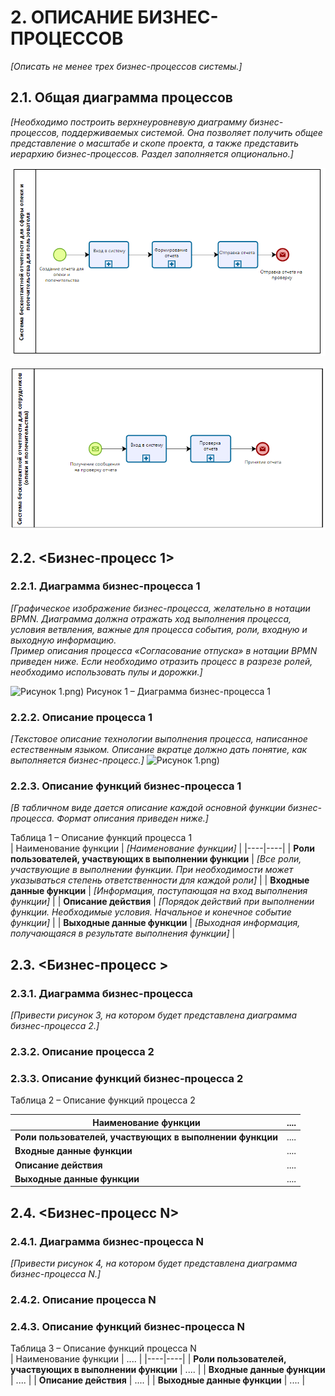 # 2.	ОПИСАНИЕ БИЗНЕС-ПРОЦЕССОВ
*[Описать не менее трех бизнес-процессов системы.]*

## 2.1.	Общая диаграмма процессов
*[Необходимо построить верхнеуровневую диаграмму бизнес-процессов, поддерживаемых системой. Она позволяет получить общее представление о масштабе и скопе проекта, а также представить иерархию бизнес-процессов. Раздел заполняется опционально.]*  

![Рисунок 1](./bpmn2.png)

![Рисунок 2](./bpmn1(2).png)




## 2.2.	<Бизнес-процесс 1>
### 2.2.1. Диаграмма бизнес-процесса 1 
*[Графическое изображение бизнес-процесса, желательно в нотации BPMN. Диаграмма должна отражать ход выполнения процесса, условия ветвления, важные для процесса события, роли, входную и выходную информацию.*  
*Пример описания процесса «Согласование отпуска» в нотации BPMN приведен ниже. Если необходимо отразить процесс в разрезе ролей, необходимо использовать пулы и дорожки.]*  


![Рисунок 1](./bpmn1.1).png)
Рисунок 1 – Диаграмма бизнес-процесса 1

### 2.2.2.	Описание процесса 1
*[Текстовое описание технологии выполнения процесса, написанное естественным языком. Описание вкратце должно дать понятие, как выполняется бизнес-процесс.]*
![Рисунок 1](./bpmn1.2).png)

### 2.2.3.	Описание функций бизнес-процесса 1
*[В табличном виде дается описание каждой основной функции бизнес-процесса.
Формат описания приведен ниже.]*  

Таблица 1 – Описание функций процесса 1  
| Наименование функции | *[Наименование функции]* |
|----|----|
| **Роли пользователей, участвующих в выполнении функции** | *[Все роли, участвующие в выполнении функции. При необходимости может указываться степень ответственности для каждой роли]* |
| **Входные данные функции** | *[Информация, поступающая на вход выполнения функции]* |
| **Описание действия** | *[Порядок действий при выполнении функции. Необходимые условия. Начальное и конечное событие функции]* |
| **Выходные данные функции** | *[Выходная информация, получающаяся в результате выполнения функции]* |

## 2.3.	<Бизнес-процесс >
### 2.3.1. Диаграмма бизнес-процесса  

*[Привести рисунок 3, на котором будет представлена диаграмма бизнес-процесса 2.]*

### 2.3.2.	Описание процесса 2

### 2.3.3.	Описание функций бизнес-процесса 2

Таблица 2 – Описание функций процесса 2

| Наименование функции | .... |
|----|----|
| **Роли пользователей, участвующих в выполнении функции** | .... |
| **Входные данные функции** | .... |
| **Описание действия** | .... |
| **Выходные данные функции** | .... |

## 2.4.	<Бизнес-процесс N>
### 2.4.1. Диаграмма бизнес-процесса N  

*[Привести рисунок 4, на котором будет представлена диаграмма бизнес-процесса N.]*

### 2.4.2.	Описание процесса N

### 2.4.3.	Описание функций бизнес-процесса N

Таблица 3 – Описание функций процесса N  
| Наименование функции | .... |
|----|----|
| **Роли пользователей, участвующих в выполнении функции** | .... |
| **Входные данные функции** | .... |
| **Описание действия** | .... |
| **Выходные данные функции** | .... |


